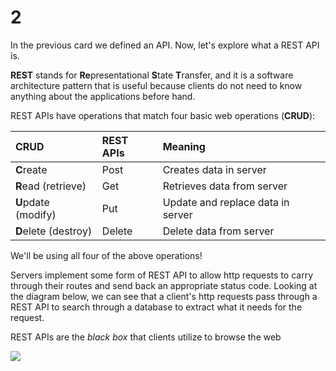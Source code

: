 # 2

In the previous card we defined an API. Now, let's explore what a REST API is.

**REST** stands for **Re**presentational **S**tate **T**ransfer, and it is a software architecture pattern that is useful because clients do not need to know anything about the applications before hand.

REST APIs have operations that match four basic web operations \(**CRUD**\):

| CRUD | REST APIs | Meaning |
| :--- | :--- | :--- |
| **C**reate | Post | Creates data in server |
| **R**ead \(retrieve\) | Get | Retrieves data from server |
| **U**pdate \(modify\) | Put | Update and replace data in server |
| **D**elete \(destroy\) | Delete | Delete data from server |

We'll be using all four of the above operations!

Servers implement some form of REST API to allow http requests to carry through their routes and send back an appropriate status code. Looking at the diagram below, we can see that a client's http requests pass through a REST API to search through a database to extract what it needs for the request.

REST APIs are the _black box_ that clients utilize to browse the web

![](https://miro.medium.com/max/2800/0*WQZTR7gIwhiIIbnh.png)


